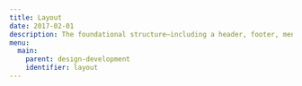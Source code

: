 ```yaml
---
title: Layout
date: 2017-02-01
description: The foundational structure—including a header, footer, menu, and grid—on which all City layout is built.
menu:
  main:
    parent: design-development
    identifier: layout
---
```

